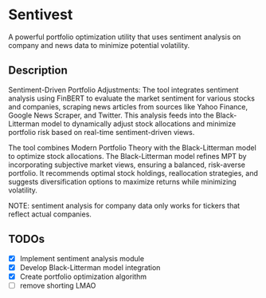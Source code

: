 # Sentivest

A powerful portfolio optimization utility that uses sentiment analysis on company and news data to minimize potential volatility.

## Description

Sentiment-Driven Portfolio Adjustments: The tool integrates sentiment analysis using FinBERT to evaluate the market sentiment for various stocks and companies, scraping news articles from sources like Yahoo Finance, Google News Scraper, and Twitter. This analysis feeds into the Black-Litterman model to dynamically adjust stock allocations and minimize portfolio risk based on real-time sentiment-driven views.

The tool combines Modern Portfolio Theory with the Black-Litterman model to optimize stock allocations. The Black-Litterman model refines MPT by incorporating subjective market views, ensuring a balanced, risk-averse portfolio. It recommends optimal stock holdings, reallocation strategies, and suggests diversification options to maximize returns while minimizing volatility.

NOTE: sentiment analysis for company data only works for tickers that reflect actual companies.

## TODOs
- [x] Implement sentiment analysis module
- [x] Develop Black-Litterman model integration
- [x] Create portfolio optimization algorithm
- [ ] remove shorting LMAO
